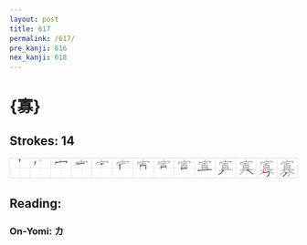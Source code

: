 ```yaml
---
layout: post
title: 617
permalink: /617/
pre_kanji: 616
nex_kanji: 618
---
```


# {寡}

## Strokes: 14

<div class="stroke"><img src="../images/E5AFA1.png" /></div>

## Reading:

### On-Yomi: カ
